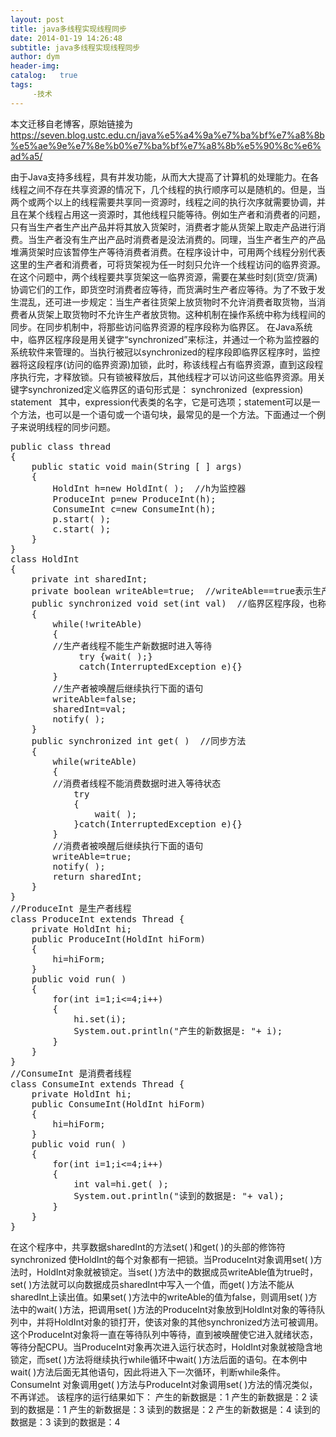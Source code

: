 ```yaml
---
layout: post
title: java多线程实现线程同步
date: 2014-01-19 14:26:48
subtitle: java多线程实现线程同步
author: dym
header-img:
catalog:   true
tags:
     -技术
---
```


本文迁移自老博客，原始链接为 <https://seven.blog.ustc.edu.cn/java%e5%a4%9a%e7%ba%bf%e7%a8%8b%e5%ae%9e%e7%8e%b0%e7%ba%bf%e7%a8%8b%e5%90%8c%e6%ad%a5/>

由于Java支持多线程，具有并发功能，从而大大提高了计算机的处理能力。在各线程之间不存在共享资源的情况下，几个线程的执行顺序可以是随机的。但是，当两个或两个以上的线程需要共享同一资源时，线程之间的执行次序就需要协调，并且在某个线程占用这一资源时，其他线程只能等待。例如生产者和消费者的问题，只有当生产者生产出产品并将其放入货架时，消费者才能从货架上取走产品进行消费。当生产者没有生产出产品时消费者是没法消费的。同理，当生产者生产的产品堆满货架时应该暂停生产等待消费者消费。在程序设计中，可用两个线程分别代表这里的生产者和消费者，可将货架视为任一时刻只允许一个线程访问的临界资源。
在这个问题中，两个线程要共享货架这一临界资源，需要在某些时刻(货空/货满)协调它们的工作，即货空时消费者应等待，而货满时生产者应等待。为了不致于发生混乱，还可进一步规定：当生产者往货架上放货物时不允许消费者取货物，当消费者从货架上取货物时不允许生产者放货物。这种机制在操作系统中称为线程间的同步。在同步机制中，将那些访问临界资源的程序段称为临界区。
在Java系统中，临界区程序段是用关键字“synchronized”来标注，并通过一个称为监控器的系统软件来管理的。当执行被冠以synchronized的程序段即临界区程序时，监控器将这段程序(访问的临界资源)加锁，此时，称该线程占有临界资源，直到这段程序执行完，才释放锁。只有锁被释放后，其他线程才可以访问这些临界资源。用关键字synchronized定义临界区的语句形式是：
synchronized  (expression)  statement   其中，expression代表类的名字，它是可选项；statement可以是一个方法，也可以是一个语句或一个语句块，最常见的是一个方法。下面通过一个例子来说明线程的同步问题。
<pre class="brush:[java]">public class thread
{
    public static void main(String [ ] args)
    {
        HoldInt h=new HoldInt( );  //h为监控器
        ProduceInt p=new ProduceInt(h);
        ConsumeInt c=new ConsumeInt(h);
        p.start( );
        c.start( );
    }
}
class HoldInt
{
    private int sharedInt;
    private boolean writeAble=true;  //writeAble==true表示生产者线程能生产新数据
    public synchronized void set(int val)  //临界区程序段，也称为同步方法
    {
        while(!writeAble)
        {
        //生产者线程不能生产新数据时进入等待
             try {wait( );}
             catch(InterruptedException e){}
        }
        //生产者被唤醒后继续执行下面的语句
        writeAble=false;
        sharedInt=val;
        notify( );
    }
    public synchronized int get( )  //同步方法
    {
        while(writeAble)
        {
        //消费者线程不能消费数据时进入等待状态
            try
            {
                wait( );
            }catch(InterruptedException e){}
        }
        //消费者被唤醒后继续执行下面的语句
        writeAble=true;
        notify( );
        return sharedInt;
    }
}
//ProduceInt 是生产者线程
class ProduceInt extends Thread {
    private HoldInt hi;
    public ProduceInt(HoldInt hiForm)
    {
        hi=hiForm;
    }
    public void run( )
    {
        for(int i=1;i&lt;=4;i++)
        {
            hi.set(i);
            System.out.println("产生的新数据是: "+ i);
        }
    } 
}
//ConsumeInt 是消费者线程
class ConsumeInt extends Thread {
    private HoldInt hi;
    public ConsumeInt(HoldInt hiForm)
    {
        hi=hiForm;
    }
    public void run( )
    {
        for(int i=1;i&lt;=4;i++) 
        {
            int val=hi.get( );
            System.out.println("读到的数据是: "+ val);
        }
    }
}</pre>
在这个程序中，共享数据sharedInt的方法set( )和get( )的头部的修饰符synchronized 使HoldInt的每个对象都有一把锁。当ProduceInt对象调用set( )方法时，HoldInt对象就被锁定。当set( )方法中的数据成员writeAble值为true时，set( )方法就可以向数据成员sharedInt中写入一个值，而get( )方法不能从sharedInt上读出值。如果set( )方法中的writeAble的值为false，则调用set( )方法中的wait( )方法，把调用set( )方法的ProduceInt对象放到HoldInt对象的等待队列中，并将HoldInt对象的锁打开，使该对象的其他synchronized方法可被调用。这个ProduceInt对象将一直在等待队列中等待，直到被唤醒使它进入就绪状态，等待分配CPU。当ProduceInt对象再次进入运行状态时，HoldInt对象就被隐含地锁定，而set( )方法将继续执行while循环中wait( )方法后面的语句。在本例中wait( )方法后面无其他语句，因此将进入下一次循环，判断while条件。ConsumeInt 对象调用get( )方法与ProduceInt对象调用set( )方法的情况类似，不再详述。
该程序的运行结果如下：
产生的新数据是：1
产生的新数据是：2
读到的数据是：1
产生的新数据是：3
读到的数据是：2
产生的新数据是：4
读到的数据是：3
读到的数据是：4
